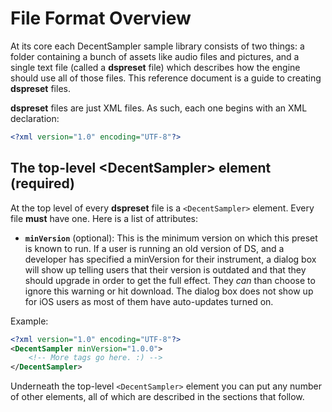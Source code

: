 File Format Overview
====================

At its core each DecentSampler sample library consists of two things: a folder containing a bunch of assets like audio files and pictures, and a single text file (called a **dspreset** file) which describes how the engine should use all of those files. This reference document is a guide to creating **dspreset** files.

**dspreset** files are just XML files. As such, each one begins with an XML declaration: 

```xml
<?xml version="1.0" encoding="UTF-8"?>
```

The top-level &lt;DecentSampler&gt; element (required)
------------------------------------------------------

At the top level of every **dspreset** file is a `<DecentSampler>` element. Every file **must** have one. Here is a list of attributes:

- **`minVersion`** (optional): This is the minimum version on which this preset is known to run. If a user is running an old version of DS, and a developer has specified a minVersion for their instrument, a dialog box will show up telling users that their version is outdated and that they should upgrade in order to get the full effect. They _can_ than choose to ignore this warning or hit download. The dialog box does not show up for iOS users as most of them have auto-updates turned on.

Example:

```xml
<?xml version="1.0" encoding="UTF-8"?>
<DecentSampler minVersion="1.0.0">
    <!-- More tags go here. :) -->
</DecentSampler>
```

Underneath the top-level `<DecentSampler>` element you can put any number of other elements, all of which are described in the sections that follow.